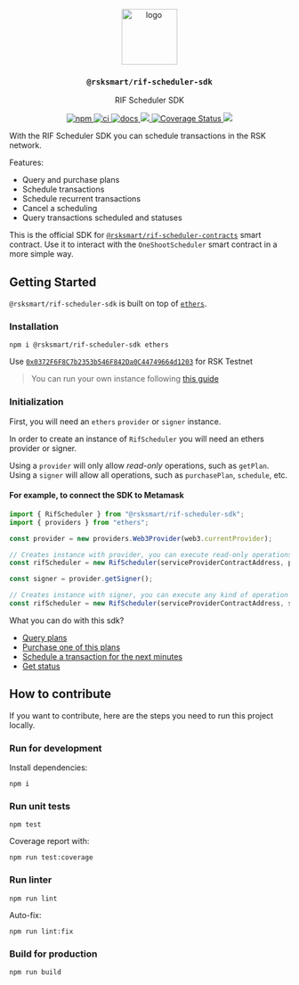 <p align="middle">
  <img src="https://www.rifos.org/assets/img/logo.svg" alt="logo" height="100" >
</p>
<h3 align="middle"><code>@rsksmart/rif-scheduler-sdk</code></h3>
<p align="middle">
  RIF Scheduler SDK
</p>
<p align="middle">
  <a href="https://badge.fury.io/js/%40rsksmart%2Frif-scheduler-sdk">
    <img src="https://badge.fury.io/js/%40rsksmart%2Frif-scheduler-sdk.svg" alt="npm" />
  </a>
  <a href="https://github.com/rsksmart/rif-scheduler-sdk/actions/workflows/ci.yml" alt="ci">
    <img src="https://github.com/rsksmart/rif-scheduler-sdk/actions/workflows/ci.yml/badge.svg" alt="ci" />
  </a>
  <a href="https://developers.rsk.co/rif/scheduler/sdk">
    <img src="https://img.shields.io/badge/-docs-brightgreen" alt="docs" />
  </a>
  <a href="https://lgtm.com/projects/g/rsksmart/rif-scheduler-sdk/context:javascript">
    <img src="https://img.shields.io/lgtm/grade/javascript/github/rsksmart/rif-scheduler-sdk" />
  </a>
  <a href='https://coveralls.io/github/rsksmart/rif-scheduler-sdk?branch=main'>
    <img src='https://coveralls.io/repos/github/rsksmart/rif-scheduler-sdk/badge.svg?branch=main' alt='Coverage Status' />
  </a>
  <a href="https://hits.seeyoufarm.com">
    <img src="https://hits.seeyoufarm.com/api/count/incr/badge.svg?url=https%3A%2F%2Fgithub.com%2Filanolkies%2Frif-scheduler-sdk&count_bg=%2379C83D&title_bg=%23555555&icon=&icon_color=%23E7E7E7&title=hits&edge_flat=false"/>
  </a>
</p>

With the RIF Scheduler SDK you can schedule transactions in the RSK network.

Features:

- Query and purchase plans
- Schedule transactions
- Schedule recurrent transactions
- Cancel a scheduling
- Query transactions scheduled and statuses

This is the official SDK for [`@rsksmart/rif-scheduler-contracts`](https://github.com/rsksmart/rif-scheduler-contracts) smart contract. Use it to interact with the `OneShootScheduler` smart contract in a more simple way.

## Getting Started

`@rsksmart/rif-scheduler-sdk` is built on top of [`ethers`](https://docs.ethers.io/). 

### Installation

```
npm i @rsksmart/rif-scheduler-sdk ethers
```

Use [`0x0372F6F8C7b2353b546F842Da0C44749664d1203`](https://explorer.testnet.rsk.co/address/0x0372F6F8C7b2353b546F842Da0C44749664d1203) for RSK Testnet
> You can run your own instance following [this guide](https://developers.rsk.co/rif/scheduler/run/)

### Initialization

First, you will need an `ethers` `provider` or `signer` instance.

In order to create an instance of `RifScheduler` you will need an ethers provider or signer.

Using a `provider` will only allow _read-only_ operations, such as `getPlan`. Using a `signer` will allow all operations, such as `purchasePlan`, `schedule`, etc.

#### For example, to connect the SDK to Metamask

```javascript
import { RifScheduler } from "@rsksmart/rif-scheduler-sdk";
import { providers } from "ethers";

const provider = new providers.Web3Provider(web3.currentProvider);

// Creates instance with provider, you can execute read-only operations
const rifScheduler = new RifScheduler(serviceProviderContractAddress, provider);

const signer = provider.getSigner();

// Creates instance with signer, you can execute any kind of operation
const rifScheduler = new RifScheduler(serviceProviderContractAddress, signer);
```

What you can do with this sdk?

- [Query plans](https://developers.rsk.co/rif/scheduler/sdk/query-plans)
- [Purchase one of this plans](https://developers.rsk.co/rif/scheduler/sdk/purchasing-plan)
- [Schedule a transaction for the next minutes](https://developers.rsk.co/rif/scheduler/sdk/scheduling)
- [Get status](https://developers.rsk.co/rif/scheduler/sdk/statuses)

## How to contribute

If you want to contribute, here are the steps you need to run this project locally.

### Run for development

Install dependencies:

```
npm i
```

### Run unit tests

```
npm test
```

Coverage report with:

```
npm run test:coverage
```

### Run linter

```
npm run lint
```

Auto-fix:

```
npm run lint:fix
```

### Build for production

```
npm run build
```
